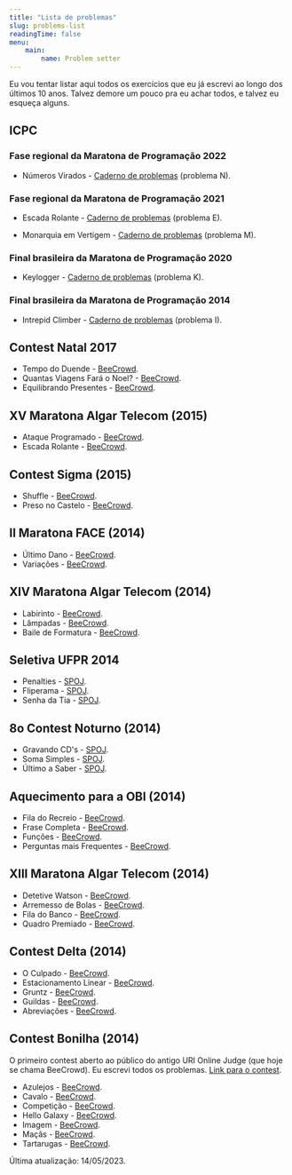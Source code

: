```yaml
---
title: "Lista de problemas"
slug: problems-list
readingTime: false
menu:
    main:
        name: Problem setter
---
```


Eu vou tentar listar aqui todos os exercícios que eu já escrevi ao longo dos últimos 10 anos.
Talvez demore um pouco pra eu achar todos, e talvez eu esqueça alguns.

## ICPC

### Fase regional da Maratona de Programação 2022

* Números Virados - [Caderno de problemas](http://maratona.sbc.org.br/hist/2022/primfase22/reports/problems/maratona.pdf) (problema N).

### Fase regional da Maratona de Programação 2021

* Escada Rolante - [Caderno de problemas](http://maratona.sbc.org.br/hist/2021/primeira-fase/maratona.pdf) (problema E).

* Monarquia em Vertigem - [Caderno de problemas](http://maratona.sbc.org.br/hist/2021/primeira-fase/maratona.pdf) (problema M).

### Final brasileira da Maratona de Programação 2020

* Keylogger - [Caderno de problemas](http://maratona.sbc.org.br/hist/2020/final20/resultados/contest/pdfs/contest.pdf) (problema K).

### Final brasileira da Maratona de Programação 2014

* Intrepid Climber - [Caderno de problemas](http://maratona.sbc.org.br/hist/2014/resultados14/icpcla2014/contest_onesided.pdf) (problema I).


## Contest Natal 2017

* Tempo do Duende - [BeeCrowd](https://www.beecrowd.com.br/judge/pt/problems/view/2717).
* Quantas Viagens Fará o Noel? - [BeeCrowd](https://www.beecrowd.com.br/judge/pt/problems/view/2719).
* Equilibrando Presentes - [BeeCrowd](https://www.beecrowd.com.br/judge/pt/problems/view/2723).


## XV Maratona Algar Telecom (2015)

* Ataque Programado - [BeeCrowd](https://www.beecrowd.com.br/judge/pt/problems/view/1792).
* Escada Rolante - [BeeCrowd](https://www.beecrowd.com.br/judge/pt/problems/view/1793).


## Contest Sigma (2015)

* Shuffle - [BeeCrowd](https://www.beecrowd.com.br/judge/pt/problems/view/1770).
* Preso no Castelo - [BeeCrowd](https://www.beecrowd.com.br/judge/pt/problems/view/1773).


## II Maratona FACE (2014)

* Último Dano - [BeeCrowd](https://www.beecrowd.com.br/judge/pt/problems/view/1627).
* Variações - [BeeCrowd](https://www.beecrowd.com.br/judge/pt/problems/view/1632).


## XIV Maratona Algar Telecom (2014)

* Labirinto - [BeeCrowd](https://www.beecrowd.com.br/judge/pt/problems/view/1621).
* Lâmpadas - [BeeCrowd](https://www.beecrowd.com.br/judge/pt/problems/view/1622).
* Baile de Formatura - [BeeCrowd](https://www.beecrowd.com.br/judge/pt/problems/view/1616).


## Seletiva UFPR 2014

* Penalties - [SPOJ](https://br.spoj.com/problems/PENALTIE/).
* Fliperama - [SPOJ](https://br.spoj.com/problems/FLIPERA2/).
* Senha da Tia - [SPOJ](https://br.spoj.com/problems/SENHATIA/).


## 8o Contest Noturno (2014)

* Gravando CD's - [SPOJ](https://br.spoj.com/problems/GRAVACD/).
* Soma Simples - [SPOJ](https://br.spoj.com/problems/SOMASI/).
* Último a Saber - [SPOJ](https://br.spoj.com/problems/ULTIMO/).


## Aquecimento para a OBI (2014)

* Fila do Recreio - [BeeCrowd](https://www.beecrowd.com.br/judge/pt/problems/view/1548).
* Frase Completa - [BeeCrowd](https://www.beecrowd.com.br/judge/pt/problems/view/1551).
* Funções - [BeeCrowd](https://www.beecrowd.com.br/judge/pt/problems/view/1555).
* Perguntas mais Frequentes - [BeeCrowd](https://www.beecrowd.com.br/judge/pt/problems/view/1553).


## XIII Maratona Algar Telecom (2014)

* Detetive Watson - [BeeCrowd](https://www.beecrowd.com.br/judge/pt/problems/view/1533).
* Arremesso de Bolas - [BeeCrowd](https://www.beecrowd.com.br/judge/pt/problems/view/1532).
* Fila do Banco - [BeeCrowd](https://www.beecrowd.com.br/judge/pt/problems/view/1537).
* Quadro Premiado - [BeeCrowd](https://www.beecrowd.com.br/judge/pt/problems/view/1543).


## Contest Delta (2014)

* O Culpado - [BeeCrowd](https://www.beecrowd.com.br/judge/pt/problems/view/1521).
* Estacionamento Linear - [BeeCrowd](https://www.beecrowd.com.br/judge/pt/problems/view/1523).
* Gruntz - [BeeCrowd](https://www.beecrowd.com.br/judge/pt/problems/view/1525).
* Guildas - [BeeCrowd](https://www.beecrowd.com.br/judge/pt/problems/view/1527).
* Abreviações - [BeeCrowd](https://www.beecrowd.com.br/judge/pt/problems/view/1519).


## Contest Bonilha (2014)

O primeiro contest aberto ao público do antigo URI Online Judge (que hoje se chama BeeCrowd).
Eu escrevi todos os problemas. [Link para o contest](https://www.beecrowd.com.br/judge/pt/contests/view/4).

* Azulejos - [BeeCrowd](https://www.beecrowd.com.br/judge/pt/problems/view/1512).
* Cavalo - [BeeCrowd](https://www.beecrowd.com.br/judge/pt/problems/view/1513).
* Competição - [BeeCrowd](https://www.beecrowd.com.br/judge/pt/problems/view/1514).
* Hello Galaxy - [BeeCrowd](https://www.beecrowd.com.br/judge/pt/problems/view/1515).
* Imagem - [BeeCrowd](https://www.beecrowd.com.br/judge/pt/problems/view/1516).
* Maçãs - [BeeCrowd](https://www.beecrowd.com.br/judge/pt/problems/view/1517).
* Tartarugas - [BeeCrowd](https://www.beecrowd.com.br/judge/pt/problems/view/1518).


Última atualização: 14/05/2023.

